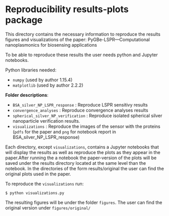 # Reproducibility results-plots package

This directory contains the necessary information to reproduce the results figures 
and visualizations of the paper: PyGBe-LSPR—Computational nanoplasmonics for biosensing applications

To be able to reproduce these results the user needs python and Jupyter notebooks. 

Python libraries needed:
- `numpy` (used by author 1.15.4)
- `matplotlib` (used by author 2.2.2)

**Folder descriptions**:

* `BSA_silver_NP_LSPR_response` : Reproduce LSPR sensitivy results
* `convergence_analyses` : Reproduce convergence analyses results
* `spherical_silver_NP_verification` : Reproduce isolated spherical silver nanoparticle verification results.
* `visualizations` : Reproduce the images of the sensor with the proteins (`pdfs` for the paper and `png` for notebook report in BSA_silver_NP_LSPR_response)


Each directory, except `visualizations`, contains a Jupyter notebooks that will display the results as well as reproduce the plots as they appear in the paper.After running the a notebook the paper-version of the plots will be saved under the results directory located at the same level than the notebook. In the directories of the form results/original the user can find the original plots used in the paper. 


 To reproduce the `visualizations` run:

`$ python visualizations.py`

The resulting figures will be under the folder `figures`. The user can find the original version under  `figures/original/`


